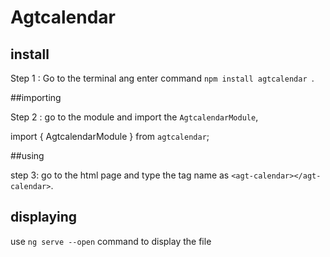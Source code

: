 # Agtcalendar

## install

Step 1 : Go to the terminal ang enter command `npm install agtcalendar `.

##importing

Step 2 : go to the module and import the `AgtcalendarModule`,

   import { AgtcalendarModule } from `agtcalendar`;

##using

step 3: go to the html page and type the tag name as `<agt-calendar></agt-calendar>`.

## displaying
  
  use `ng serve --open` command to display the file


